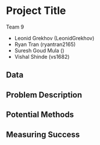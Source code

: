 # Project Title
Team 9
- Leonid Grekhov (LeonidGrekhov)
- Ryan Tran (ryantran2165)
- Suresh Goud Mula ()
- Vishal Shinde (vs1682)

## Data

## Problem Description

## Potential Methods

## Measuring Success
